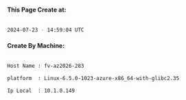 
   
#### This Page Create at:

```bash

2024-07-23 - 14:59:04 UTC

```

#### Create By Machine:

```bash

Host Name : fv-az2026-283

platform  : Linux-6.5.0-1023-azure-x86_64-with-glibc2.35

Ip Local  : 10.1.0.149

```

